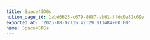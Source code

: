 ```yaml
---
title: Space4SDGs
notion_page_id: 1ebd6625-c679-8087-ab61-ffdc0a82c69e
exported_at: '2025-08-07T15:42:29.011484+00:00'
name: Space4SDGs
---
```


